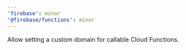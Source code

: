 ```yaml
---
'firebase': minor
'@firebase/functions': minor
---
```


Allow setting a custom domain for callable Cloud Functions.
